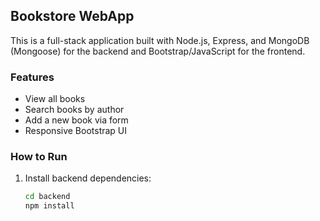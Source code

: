 ## Bookstore WebApp

This is a full-stack application built with Node.js, Express, and MongoDB (Mongoose) for the backend and Bootstrap/JavaScript for the frontend.

### Features
- View all books
- Search books by author
- Add a new book via form
- Responsive Bootstrap UI

### How to Run
1. Install backend dependencies:
   ```bash
   cd backend
   npm install
